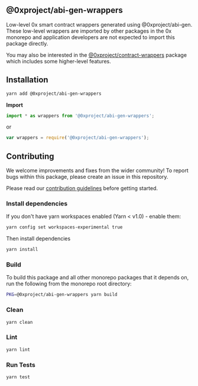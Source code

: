 ## @0xproject/abi-gen-wrappers

Low-level 0x smart contract wrappers generated using @0xproject/abi-gen. These
low-level wrappers are imported by other packages in the 0x monorepo and
application developers are not expected to import this package directly.

You may also be interested in the
[@0xproject/contract-wrappers](../contract-wrappers/README.md) package which
includes some higher-level features.

## Installation

```bash
yarn add @0xproject/abi-gen-wrappers
```

**Import**

```typescript
import * as wrappers from '@0xproject/abi-gen-wrappers';
```

or

```javascript
var wrappers = require('@0xproject/abi-gen-wrappers');
```

## Contributing

We welcome improvements and fixes from the wider community! To report bugs within this package, please create an issue in this repository.

Please read our [contribution guidelines](../../CONTRIBUTING.md) before getting started.

### Install dependencies

If you don't have yarn workspaces enabled (Yarn < v1.0) - enable them:

```bash
yarn config set workspaces-experimental true
```

Then install dependencies

```bash
yarn install
```

### Build

To build this package and all other monorepo packages that it depends on, run the following from the monorepo root directory:

```bash
PKG=@0xproject/abi-gen-wrappers yarn build
```

### Clean

```bash
yarn clean
```

### Lint

```bash
yarn lint
```

### Run Tests

```bash
yarn test
```
